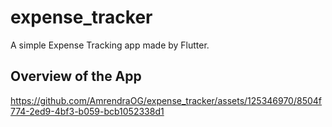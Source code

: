 # expense_tracker

A simple Expense Tracking app made by Flutter.

## Overview of the App

https://github.com/AmrendraOG/expense_tracker/assets/125346970/8504f774-2ed9-4bf3-b059-bcb1052338d1
